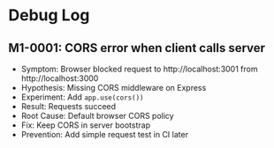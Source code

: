 # Debug Log

## M1-0001: CORS error when client calls server
- Symptom: Browser blocked request to http://localhost:3001 from http://localhost:3000
- Hypothesis: Missing CORS middleware on Express
- Experiment: Add `app.use(cors())`
- Result: Requests succeed
- Root Cause: Default browser CORS policy
- Fix: Keep CORS in server bootstrap
- Prevention: Add simple request test in CI later
